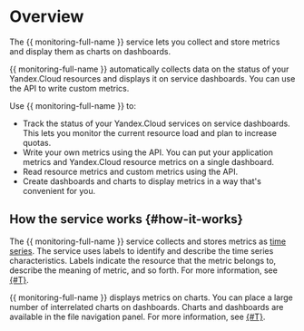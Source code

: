 # Overview

The {{ monitoring-full-name }} service lets you collect and store metrics and display them as charts on
dashboards.

{{ monitoring-full-name }} automatically collects data on the status of your Yandex.Cloud resources
and displays it on service dashboards. You can use the API to write custom metrics.

Use {{ monitoring-full-name }} to:

- Track the status of your Yandex.Cloud services on service dashboards. This lets you monitor the current resource load and plan to increase quotas.
- Write your own metrics using the API. You can put your application metrics and Yandex.Cloud resource metrics on a single dashboard.
- Read resource metrics and custom metrics using the API.
- Create dashboards and charts to display metrics in a way that's convenient for you.

## How the service works {#how-it-works}

The {{ monitoring-full-name }} service collects and stores metrics as [time series](https://en.wikipedia.org/wiki/Time_series).
The service uses labels to identify and describe the time series characteristics. Labels indicate the resource that the metric belongs to, describe the meaning of metric, and so forth. For more information, see [{#T}](data-model.md).

{{ monitoring-full-name }} displays metrics on charts. You can place a large number of interrelated charts on dashboards. Charts and dashboards are available in the file navigation panel. For more information, see [{#T}](visualization/index.md).

